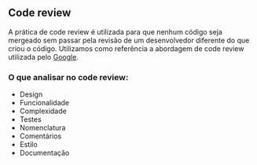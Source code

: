 ## Code review

A prática de code review é utilizada para que nenhum código seja mergeado sem passar pela revisão de um desenvolvedor diferente do que criou o código. Utilizamos como referência a abordagem de code review utilizada pelo [Google](https://google.github.io/eng-practices/review/).

### O que analisar no code review:

- Design
- Funcionalidade
- Complexidade
- Testes
- Nomenclatura
- Comentários
- Estilo
- Documentação